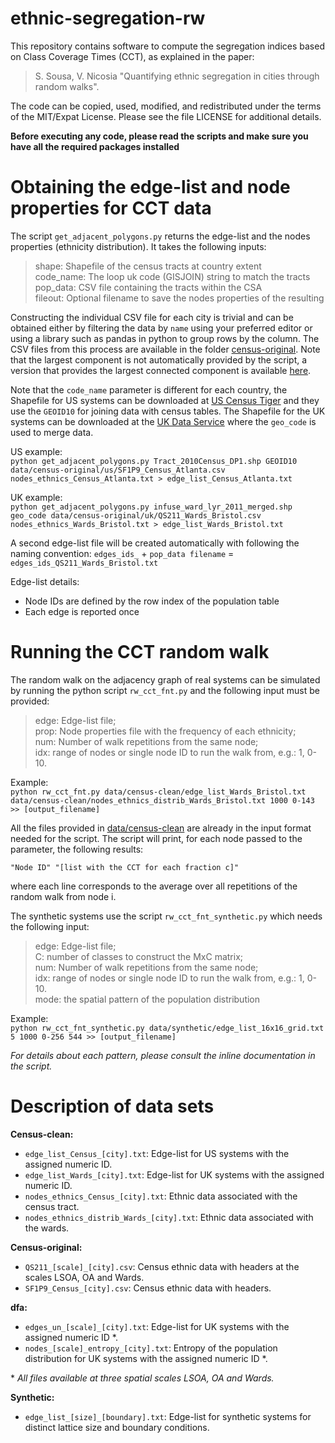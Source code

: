 # ethnic-segregation-rw

This repository contains software to compute the segregation indices
based on Class Coverage Times (CCT), as explained in the paper:  

>  S. Sousa, V. Nicosia
>  "Quantifying ethnic segregation in cities through random walks".

The code can be copied, used, modified, and redistributed under the
terms of the MIT/Expat License. Please see the file LICENSE for
additional details.


**Before executing any code, please read the scripts and make sure you have all
the required packages installed**


# Obtaining the edge-list and node properties for CCT data  

The script `get_adjacent_polygons.py` returns the edge-list and the nodes
properties (ethnicity distribution). It takes the following inputs:

> shape:     Shapefile of the census tracts at country extent  
> code_name: The loop uk code (GISJOIN) string to match the tracts  
> pop_data:  CSV file containing the tracts within the CSA  
> fileout:   Optional filename to save the nodes properties of the resulting  

Constructing the individual CSV file for each city is trivial and can be
obtained either by filtering the data by `name` using your preferred editor or
using a library such as pandas in python to group rows by the column. The CSV
files from this process are available in the folder
[census-original](census-original/). Note that the largest component is not
automatically provided by the script, a version that provides the largest
connected component is available
[here](https://mygit.katolaz.net/covid_19_ethnicity/rw-segregation/src/branch/master/cct/get_adjacencies_connected.py).

Note that the `code_name` parameter is different for each country, the Shapefile
for US systems can be downloaded at [US Census
Tiger](https://www2.census.gov/geo/tiger/TIGER2010DP1/Tract_2010Census_DP1.zip)
and they use the `GEOID10` for joining data with census tables. The Shapefile for
the UK systems can be downloaded at the [UK Data
Service](https://statistics.ukdataservice.ac.uk/dataset/2011-census-geography-boundaries-wards-and-electoral-divisions)
where the `geo_code` is used to merge data.

US example:  
`python get_adjacent_polygons.py Tract_2010Census_DP1.shp GEOID10 data/census-original/us/SF1P9_Census_Atlanta.csv nodes_ethnics_Census_Atlanta.txt > edge_list_Census_Atlanta.txt`

UK example:  
`python get_adjacent_polygons.py infuse_ward_lyr_2011_merged.shp geo_code data/census-original/uk/QS211_Wards_Bristol.csv nodes_ethnics_Wards_Bristol.txt > edge_list_Wards_Bristol.txt`

A second edge-list file will be created automatically with following the naming
convention:
`edges_ids_` + `pop_data filename` = `edges_ids_QS211_Wards_Bristol.txt`

Edge-list details:
* Node IDs are defined by the row index of the population table
* Each edge is reported once


# Running the CCT random walk  

The random walk on the adjacency graph of real systems can be simulated by
running the python script `rw_cct_fnt.py` and the following input must be
provided:

> edge:    Edge-list file;  
> prop:    Node properties file with the frequency of each ethnicity;  
> num:     Number of walk repetitions from the same node;  
> idx:     range of nodes or single node ID to run the walk from, e.g.: 1, 0-10.  

Example:  
`python rw_cct_fnt.py data/census-clean/edge_list_Wards_Bristol.txt data/census-clean/nodes_ethnics_distrib_Wards_Bristol.txt 1000 0-143 >> [output_filename]`

All the files provided in [data/census-clean](data/census-clean) are already in
the input format needed for the script. The script will print, for each node
passed to the <idx> parameter, the following results:
```
"Node ID" "[list with the CCT for each fraction c]"
```
where each line corresponds to the average over all repetitions of the random
walk from node i.

The synthetic systems use the script `rw_cct_fnt_synthetic.py` which needs the
following input:

> edge:    Edge-list file;  
> C:       number of classes to construct the MxC matrix;  
> num:     Number of walk repetitions from the same node;  
> idx:     range of nodes or single node ID to run the walk from, e.g.: 1, 0-10.  
> mode:    the spatial pattern of the population distribution

Example:  
`python rw_cct_fnt_synthetic.py data/synthetic/edge_list_16x16_grid.txt 5 1000 0-256 544 >> [output_filename]`

*For details about each pattern, please consult the inline documentation in the script.*


# Description of data sets

**Census-clean:**

- `edge_list_Census_[city].txt`: Edge-list for US systems with the assigned numeric ID.
- `edge_list_Wards_[city].txt`: Edge-list for UK systems with the assigned numeric ID.
- `nodes_ethnics_Census_[city].txt`: Ethnic data associated with the census tract.
- `nodes_ethnics_distrib_Wards_[city].txt`: Ethnic data associated with the wards.

**Census-original:**
- `QS211_[scale]_[city].csv`: Census ethnic data with headers at the scales
LSOA, OA and Wards.
- `SF1P9_Census_[city].csv`: Census ethnic data with headers.

**dfa:**  
- `edges_un_[scale]_[city].txt`: Edge-list for UK systems with the assigned
numeric ID \*.
- `nodes_[scale]_entropy_[city].txt`: Entropy of the population distribution for
UK systems with the assigned numeric ID \*.

\* *All files available at three spatial scales LSOA, OA and Wards.*

**Synthetic:**
- `edge_list_[size]_[boundary].txt`: Edge-list for synthetic systems for
distinct lattice size and boundary conditions.
